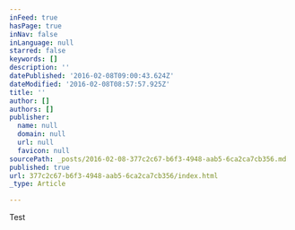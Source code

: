 ```yaml
---
inFeed: true
hasPage: true
inNav: false
inLanguage: null
starred: false
keywords: []
description: ''
datePublished: '2016-02-08T09:00:43.624Z'
dateModified: '2016-02-08T08:57:57.925Z'
title: ''
author: []
authors: []
publisher:
  name: null
  domain: null
  url: null
  favicon: null
sourcePath: _posts/2016-02-08-377c2c67-b6f3-4948-aab5-6ca2ca7cb356.md
published: true
url: 377c2c67-b6f3-4948-aab5-6ca2ca7cb356/index.html
_type: Article

---
```

Test